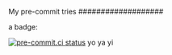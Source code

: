 My pre-commit tries
###################


a badge:

[![pre-commit.ci status](https://results.pre-commit.ci/badge/github/RichardHitier/try-precommit-ci/main.svg)](https://results.pre-commit.ci/latest/github/RichardHitier/try-precommit-ci/main)
yo
ya
yi
